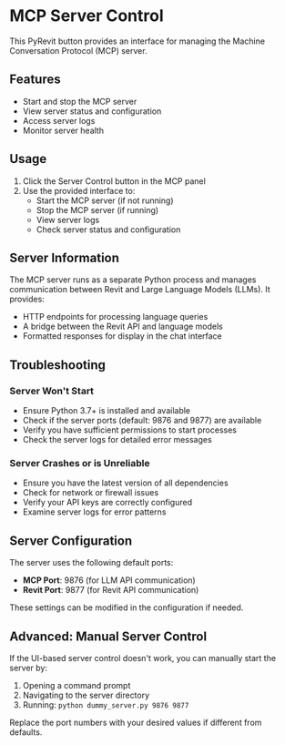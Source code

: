 # MCP Server Control

This PyRevit button provides an interface for managing the Machine Conversation Protocol (MCP) server.

## Features

- Start and stop the MCP server
- View server status and configuration
- Access server logs
- Monitor server health

## Usage

1. Click the Server Control button in the MCP panel
2. Use the provided interface to:
   - Start the MCP server (if not running)
   - Stop the MCP server (if running)
   - View server logs
   - Check server status and configuration

## Server Information

The MCP server runs as a separate Python process and manages communication between Revit and Large Language Models (LLMs). It provides:

- HTTP endpoints for processing language queries
- A bridge between the Revit API and language models
- Formatted responses for display in the chat interface

## Troubleshooting

### Server Won't Start

- Ensure Python 3.7+ is installed and available
- Check if the server ports (default: 9876 and 9877) are available
- Verify you have sufficient permissions to start processes
- Check the server logs for detailed error messages

### Server Crashes or is Unreliable

- Ensure you have the latest version of all dependencies
- Check for network or firewall issues
- Verify your API keys are correctly configured
- Examine server logs for error patterns

## Server Configuration

The server uses the following default ports:

- **MCP Port**: 9876 (for LLM API communication)
- **Revit Port**: 9877 (for Revit API communication)

These settings can be modified in the configuration if needed.

## Advanced: Manual Server Control

If the UI-based server control doesn't work, you can manually start the server by:

1. Opening a command prompt
2. Navigating to the server directory
3. Running: `python dummy_server.py 9876 9877`

Replace the port numbers with your desired values if different from defaults. 